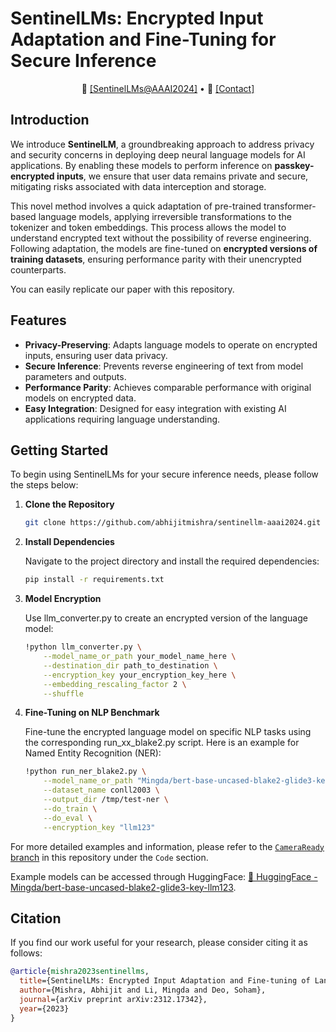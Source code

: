 # SentinelLMs: Encrypted Input Adaptation and Fine-Tuning for Secure Inference 

<p align="center">
    📃 <a href="https://arxiv.org/abs/2312.17342" target="_blank">[SentinelLMs@AAAI2024]</a> • 📧 <a href="https://abhijitmishra.github.io/" 
        target="_blank">[Contact]</a>
</p>

## Introduction

We introduce **SentinelLM**, a groundbreaking approach to address privacy and security concerns in deploying deep neural language models for AI applications. By enabling these models to perform inference on **passkey-encrypted inputs**, we ensure that user data remains private and secure, mitigating risks associated with data interception and storage.

This novel method involves a quick adaptation of pre-trained transformer-based language models, applying irreversible transformations to the tokenizer and token embeddings. This process allows the model to understand encrypted text without the possibility of reverse engineering. Following adaptation, the models are fine-tuned on **encrypted versions of training datasets**, ensuring performance parity with their unencrypted counterparts.

You can easily replicate our paper with this repository.

## Features

- **Privacy-Preserving**: Adapts language models to operate on encrypted inputs, ensuring user data privacy.
- **Secure Inference**: Prevents reverse engineering of text from model parameters and outputs.
- **Performance Parity**: Achieves comparable performance with original models on encrypted data.
- **Easy Integration**: Designed for easy integration with existing AI applications requiring language understanding.

## Getting Started

To begin using SentinelLMs for your secure inference needs, please follow the steps below:

1. **Clone the Repository**

   ```bash
   git clone https://github.com/abhijitmishra/sentinellm-aaai2024.git
   ```
   
2. **Install Dependencies**
    
    Navigate to the project directory and install the required dependencies:
    ```bash
    pip install -r requirements.txt
    ```
3. **Model Encryption**
    
    Use llm_converter.py to create an encrypted version of the language model:
    ```bash
    !python llm_converter.py \
        --model_name_or_path your_model_name_here \
        --destination_dir path_to_destination \
        --encryption_key your_encryption_key_here \
        --embedding_rescaling_factor 2 \
        --shuffle
    ```
    
4. **Fine-Tuning on NLP Benchmark**
    
    Fine-tune the encrypted language model on specific NLP tasks using the corresponding run_xx_blake2.py script. Here is an example for Named Entity Recognition (NER):
    ```bash
    !python run_ner_blake2.py \
        --model_name_or_path "Mingda/bert-base-uncased-blake2-glide3-key-llm123-shuffled" \
        --dataset_name conll2003 \
        --output_dir /tmp/test-ner \
        --do_train \
        --do_eval \
        --encryption_key "llm123"
    ```
    
For more detailed examples and information, please refer to the [`CameraReady` branch](https://github.com/abhijitmishra/sentinellm-aaai2024/tree/CameraReady) in this repository under the `Code` section.

Example models can be accessed through HuggingFace: [🤗 HuggingFace - Mingda/bert-base-uncased-blake2-glide3-key-llm123](https://huggingface.co/Mingda/bert-base-uncased-blake2-glide3-key-llm123).


## Citation

If you find our work useful for your research, please consider citing it as follows:

```bibtex
@article{mishra2023sentinellms,
  title={SentinelLMs: Encrypted Input Adaptation and Fine-tuning of Language Models for Private and Secure Inference},
  author={Mishra, Abhijit and Li, Mingda and Deo, Soham},
  journal={arXiv preprint arXiv:2312.17342},
  year={2023}
}

